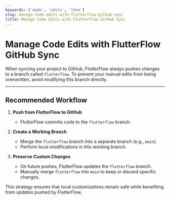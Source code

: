 ```yaml
---
keywords: ['made', 'edits', 'them']  
slug: manage-code-edits-with-flutterflow-github-sync  
title: Manage Code Edits with FlutterFlow GitHub Sync  
---
```


# Manage Code Edits with FlutterFlow GitHub Sync

When syncing your project to GitHub, FlutterFlow always pushes changes to a branch called `flutterflow`. To prevent your manual edits from being overwritten, avoid modifying this branch directly.

---

## Recommended Workflow

1. **Push from FlutterFlow to GitHub**  
   - FlutterFlow commits code to the `flutterflow` branch.

2. **Create a Working Branch**  
   - Merge the `flutterflow` branch into a separate branch (e.g., `main`).
   - Perform local modifications in this working branch.

3. **Preserve Custom Changes**  
   - On future pushes, FlutterFlow updates the `flutterflow` branch.
   - Manually merge `flutterflow` into `main` to keep or discard specific changes.

This strategy ensures that local customizations remain safe while benefiting from updates pushed by FlutterFlow.

